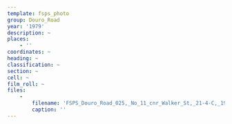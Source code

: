 ```yaml
---
template: fsps_photo
group: Douro_Road
year: '1979'
description: ~
places:
    - ''
coordinates: ~
heading: ~
classification: ~
section: ~
cell: ~
film_roll: ~
files:
    -
        filename: 'FSPS_Douro_Road_025,_No_11_cnr_Walker_St,_21-4-C,_1979.png'
        caption: ''
---
```

